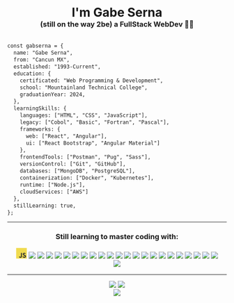 <h1 align="center" style="padding:0; margin:0;">I'm Gabe Serna</h1>
<h3 align="center" style="padding:0; margin:0;">(still on the way 2be) a FullStack WebDev 🌴🌊</h3>
<br>
<div width="300em">

```
const gabserna = {
  name: "Gabe Serna",
  from: "Cancun MX",
  established: "1993-Current",
  education: {
    certificated: "Web Programming & Development",
    school: "Mountainland Technical College",
    graduationYear: 2024,
  },
  learningSkills: {
    languages: ["HTML", "CSS", "JavaScript"],
    legacy: ["Cobol", "Basic", "Fortran", "Pascal"],
    frameworks: {
      web: ["React", "Angular"],
      ui: ["React Bootstrap", "Angular Material"]
    },
    frontendTools: ["Postman", "Pug", "Sass"],
    versionControl: ["Git", "GitHub"],
    databases: ["MongoDB", "PostgreSQL"],
    containerization: ["Docker", "Kubernetes"],
    runtime: ["Node.js"],
    cloudServices: ["AWS"]
  },
  stillLearning: true,
};
```
</div>

<hr>
<h3 align="center">Still learning to master coding with:</h3>
<div style="width: 50vw; margin: 0 auto; text-align: center;">
  <img src="https://raw.githubusercontent.com/devicons/devicon/master/icons/javascript/javascript-original.svg" height="25" />
  <img src="https://cdn.jsdelivr.net/gh/devicons/devicon/icons/react/react-original.svg" height="25" />
  <img src="https://cdn.jsdelivr.net/gh/devicons/devicon/icons/angularjs/angularjs-original.svg" height="25" />
  <img src="https://cdn.jsdelivr.net/gh/devicons/devicon/icons/html5/html5-original.svg" height="25" />
  <img src="https://cdn.jsdelivr.net/gh/devicons/devicon/icons/css3/css3-original.svg" height="25" />
  <img src="https://cdn.jsdelivr.net/gh/devicons/devicon/icons/sass/sass-original.svg" height="25" />
  <img src="https://cdn.jsdelivr.net/gh/devicons/devicon/icons/nodejs/nodejs-original.svg" height="25" />
  <img src="https://cdn.jsdelivr.net/gh/devicons/devicon/icons/docker/docker-original.svg" height="25" />
  <img src="https://cdn.jsdelivr.net/gh/devicons/devicon/icons/mongodb/mongodb-original.svg" height="25" />
  <img src="https://cdn.jsdelivr.net/gh/devicons/devicon/icons/postgresql/postgresql-original.svg" height="25" />
  <img src="https://skillicons.dev/icons?i=aws" height="25" />
  <img src="https://www.vectorlogo.zone/logos/git-scm/git-scm-icon.svg" height="25" />
  <img src="https://skillicons.dev/icons?i=github" height="25" />
  <img src="https://cdn.jsdelivr.net/gh/devicons/devicon/icons/npm/npm-original-wordmark.svg" height="25" />
  <img src="https://cdn.jsdelivr.net/gh/devicons/devicon/icons/bootstrap/bootstrap-original.svg" height="25" />
  <img src="https://cdn.jsdelivr.net/gh/devicons/devicon/icons/vuejs/vuejs-original.svg" height="25" />
  <img src="https://cdn.jsdelivr.net/gh/devicons/devicon/icons/vuetify/vuetify-original.svg" height="25" />
  <img src="https://skillicons.dev/icons?i=postman" height="25" />
  <img src="https://cdn.worldvectorlogo.com/logos/pug.svg" height="25" />
  <img src="https://skillicons.dev/icons?i=vite" height="25" />
  <img src="https://www.vectorlogo.zone/logos/jasmine/jasmine-icon.svg" height="25" />
  <img src="https://raw.githubusercontent.com/detain/svg-logos/780f25886640cef088af994181646db2f6b1a3f8/svg/karma.svg" height="25" />
  <img src="https://www.vectorlogo.zone/logos/kubernetes/kubernetes-icon.svg" height="25" />
  <img src="https://cdn.jsdelivr.net/gh/devicons/devicon/icons/vscode/vscode-original.svg" height="25" />
</div>
<hr>
    
<div align="center">
  <img  width="405em" src="https://github-readme-stats.vercel.app/api/top-langs?username=gabserna&show_icons=true&locale=en&layout=compact&theme=tokyonight&langs_count=8&border_radius=0&hide_border=true&card_width=300" />
  <img width="400em" src="https://github-readme-streak-stats.herokuapp.com/?user=gabserna&theme=tokyonight&show_icons=true&border_radius=0&hide_border=true&card_width=350"/>
</div>

<div align="center">
  <img src="https://profile-counter.glitch.me/gabserna/count.svg?"  />
</div>